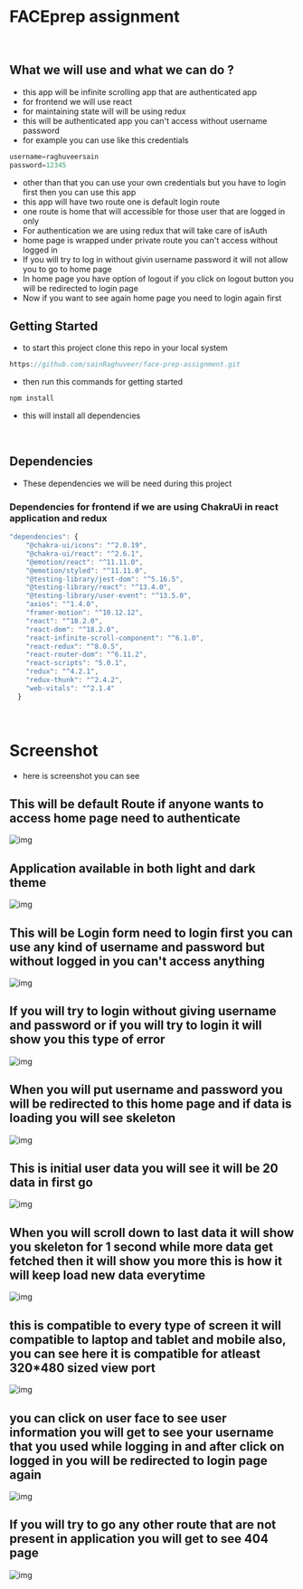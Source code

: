# FACEprep assignment

<br>

## What we will use and what we can do ?
- this app will be infinite scrolling app that are authenticated app
- for frontend we will use react
- for maintaining state will will be using redux
- this will be authenticated app you can't access without username password
- for example you can use like this credentials
```js
username=raghuveersain
password=12345
```
- other than that you can use your own credentials but you have to login first then you can use this app
- this app will have two route one is default login route
- one route is home that will accessible for those user that are logged in only
- For authentication we are using redux that will take care of isAuth
- home page is wrapped under private route you can't access without logged in
- If you will try to log in without givin username password it will not allow you to go to home page
- In home page you have option of logout if you click on logout button you will be redirected to login page
- Now if you want to see again home page you need to login again first
## Getting Started
- to start this project clone this repo in your local system
```js
https://github.com/sainRaghuveer/face-prep-assignment.git
```
- then run this commands for getting started


```js
npm install
```

- this will install all dependencies


<br>

## Dependencies
- These dependencies we will be need during this project

### Dependencies for frontend if we are using ChakraUi in react application and redux
```js
"dependencies": {
    "@chakra-ui/icons": "^2.0.19",
    "@chakra-ui/react": "^2.6.1",
    "@emotion/react": "^11.11.0",
    "@emotion/styled": "^11.11.0",
    "@testing-library/jest-dom": "^5.16.5",
    "@testing-library/react": "^13.4.0",
    "@testing-library/user-event": "^13.5.0",
    "axios": "^1.4.0",
    "framer-motion": "^10.12.12",
    "react": "^18.2.0",
    "react-dom": "^18.2.0",
    "react-infinite-scroll-component": "^6.1.0",
    "react-redux": "^8.0.5",
    "react-router-dom": "^6.11.2",
    "react-scripts": "5.0.1",
    "redux": "^4.2.1",
    "redux-thunk": "^2.4.2",
    "web-vitals": "^2.1.4"
  }
```

<br>


# Screenshot
- here is screenshot you can see
## This will be default Route if anyone wants to access home page need to authenticate
<img src="https://github.com/sainRaghuveer/face-prep-assignment/assets/112657812/5bcd10f5-b998-4d87-865a-21a468a75672" alt="img"/>

<br>

## Application available in both light and dark theme
<img src="https://github.com/sainRaghuveer/face-prep-assignment/assets/112657812/f112be92-5a5c-4001-9cf0-0b2d00a870d4" alt="img"/>

## This will be Login form need to login first you can use any kind of username and password but without logged in you can't access anything
<img src="https://github.com/sainRaghuveer/face-prep-assignment/assets/112657812/99946b69-2ecd-42e5-a00d-65c3ed5a4873" alt="img"/>

<br>

## If you will try to login without giving username and password or if you will try to login it will show you this type of error
<img src="https://github.com/sainRaghuveer/face-prep-assignment/assets/112657812/99946b69-2ecd-42e5-a00d-65c3ed5a4873" alt="img"/>

## When you will put username and password you will be redirected to this home page and if data is loading you will see skeleton
<img src="https://github.com/sainRaghuveer/face-prep-assignment/assets/112657812/fdc5b1c7-9eec-48af-bcf1-cc633cf75621" alt="img"/>

<br>

## This is initial user data you will see it will be 20 data in first go
<img src="https://github.com/sainRaghuveer/face-prep-assignment/assets/112657812/c086425b-9cb9-428f-a48a-3973d12a1692" alt="img"/>

<br>

## When you will scroll down to last data it will show you skeleton for 1 second while more data get fetched then it will show you more this is how it will keep load new data everytime
<img src="https://github.com/sainRaghuveer/face-prep-assignment/assets/112657812/f4d60393-ac05-4d14-8e7a-121c6ac2ca7b" alt="img"/>

<br>

## this is compatible to every type of screen it will compatible to laptop and tablet and mobile also, you can see here it is compatible for atleast 320*480 sized view port
<img src="https://github.com/sainRaghuveer/face-prep-assignment/assets/112657812/5b8f4651-e22f-4aed-a7ab-570312e95c1b" alt="img"/>

<br>

## you can click on user face to see user information you will get to see your username that you used while logging in and after click on logged in you will be redirected to login page again
<img src="https://github.com/sainRaghuveer/face-prep-assignment/assets/112657812/f6847ac0-89a5-4355-bd4b-aacf1d913d48" alt="img"/>

<br>

## If you will try to go any other route that are not present in application you will get to see 404 page
<img src="https://github.com/sainRaghuveer/face-prep-assignment/assets/112657812/90b801ab-f07a-4f31-82b7-41c6d9e575c4" alt="img"/>


<br>




